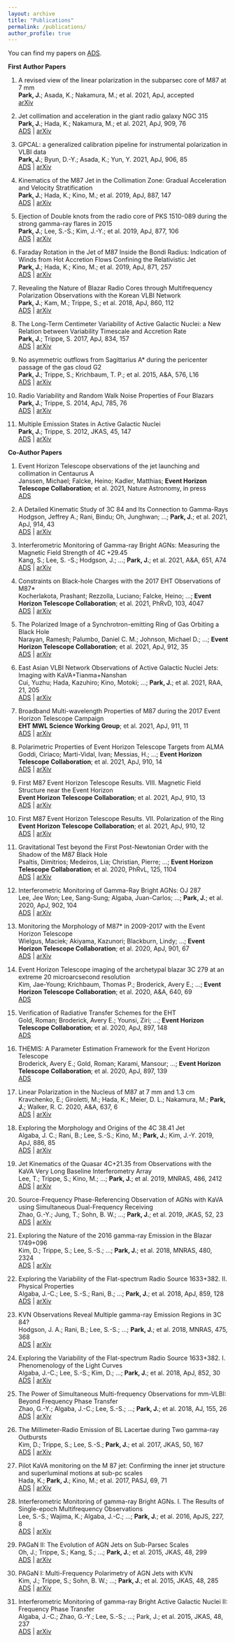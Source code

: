 ```yaml
---
layout: archive
title: "Publications"
permalink: /publications/
author_profile: true
---
```


You can find my papers on [ADS](https://ui.adsabs.harvard.edu/public-libraries/Ifwhke1sSZStMcVAe8B9gg).

**First Author Papers**

1. A revised view of the linear polarization in the subparsec core of M87 at 7 mm <br />
**Park, J.**; Asada, K.; Nakamura, M.; et al. 2021, ApJ, accepted <br />
[arXiv](https://arxiv.org/abs/2107.13243)

2. Jet collimation and acceleration in the giant radio galaxy NGC 315 <br />
**Park, J.**; Hada, K.; Nakamura, M.; et al. 2021, ApJ, 909, 76 <br />
[ADS](https://ui.adsabs.harvard.edu/abs/2021ApJ...909...76P/abstract) | [arXiv](https://arxiv.org/abs/2012.14154)

3. GPCAL: a generalized calibration pipeline for instrumental polarization in VLBI data <br />
**Park, J.**; Byun, D.-Y.; Asada, K.; Yun, Y. 2021, ApJ, 906, 85 <br />
[ADS](https://ui.adsabs.harvard.edu/abs/2021ApJ...906...85P/abstract) | [arXiv](https://arxiv.org/abs/2011.09713)

4. Kinematics of the M87 Jet in the Collimation Zone: Gradual Acceleration and Velocity Stratification <br />
**Park, J.**; Hada, K.; Kino, M.; et al. 2019, ApJ, 887, 147 <br />
[ADS](https://ui.adsabs.harvard.edu/abs/2019ApJ...887..147P/abstract) | [arXiv](https://arxiv.org/abs/1911.02279)

5. Ejection of Double knots from the radio core of PKS 1510-089 during the strong gamma-ray flares in 2015 <br />
**Park, J.**; Lee, S.-S.; Kim, J.-Y.; et al. 2019, ApJ, 877, 106 <br />
[ADS](https://ui.adsabs.harvard.edu/abs/2019ApJ...877..106P/abstract) | [arXiv](https://arxiv.org/abs/1904.11118)

6. Faraday Rotation in the Jet of M87 Inside the Bondi Radius: Indication of Winds from Hot Accretion Flows Confining the Relativistic Jet <br />
**Park, J.**; Hada, K.; Kino, M.; et al. 2019, ApJ, 871, 257 <br />
[ADS](https://ui.adsabs.harvard.edu/abs/2019ApJ...871..257P/abstract) | [arXiv](https://arxiv.org/abs/1812.08386)

7. Revealing the Nature of Blazar Radio Cores through Multifrequency Polarization Observations with the Korean VLBI Network <br />
**Park, J.**; Kam, M.; Trippe, S.; et al. 2018, ApJ, 860, 112 <br />
[ADS](https://ui.adsabs.harvard.edu/abs/2018ApJ...860..112P/abstract) | [arXiv](https://arxiv.org/abs/1805.04299)

8. The Long-Term Centimeter Variability of Active Galactic Nuclei: a New Relation between Variability Timescale and Accretion Rate <br />
**Park, J.**; Trippe, S. 2017, ApJ, 834, 157 <br />
[ADS](https://ui.adsabs.harvard.edu/abs/2017ApJ...834..157P/abstract) | [arXiv](https://arxiv.org/abs/1611.04729)

9. No asymmetric outflows from Sagittarius A* during the pericenter passage of the gas cloud G2 <br />
**Park, J.**; Trippe, S.; Krichbaum, T. P.; et al. 2015, A&A, 576, L16 <br />
[ADS](https://ui.adsabs.harvard.edu/abs/2015A%26A...576L..16P/abstract) | [arXiv](https://arxiv.org/abs/1503.08982)

10. Radio Variability and Random Walk Noise Properties of Four Blazars <br />
**Park, J.**; Trippe, S. 2014, ApJ, 785, 76 <br />
[ADS](https://ui.adsabs.harvard.edu/abs/2014ApJ...785...76P/abstract) | [arXiv](https://arxiv.org/abs/1402.6385)

11. Multiple Emission States in Active Galactic Nuclei <br />
**Park, J.**; Trippe, S. 2012, JKAS, 45, 147 <br />
[ADS](https://ui.adsabs.harvard.edu/abs/2012JKAS...45..147P/abstract) | [arXiv](https://arxiv.org/abs/1210.8248)



**Co-Author Papers**

1. Event Horizon Telescope observations of the jet launching and collimation in Centaurus A <br />
Janssen, Michael; Falcke, Heino; Kadler, Matthias; **Event Horizon Telescope Collaboration**; et al. 2021, Nature Astronomy, in press <br />
[ADS](https://ui.adsabs.harvard.edu/abs/2021NatAs.tmp..139J/abstract)

2. A Detailed Kinematic Study of 3C 84 and Its Connection to Gamma-Rays <br />
Hodgson, Jeffrey A.; Rani, Bindu; Oh, Junghwan; ...; **Park, J.**; et al. 2021, ApJ, 914, 43 <br />
[ADS](https://ui.adsabs.harvard.edu/abs/2021ApJ...914...43H/abstract) | [arXiv](https://arxiv.org/abs/2104.03081)

3. Interferometric Monitoring of Gamma-ray Bright AGNs: Measuring the Magnetic Field Strength of 4C +29.45 <br />
Kang, S.; Lee, S. -S.; Hodgson, J.; ...; **Park, J.**; et al. 2021, A&A, 651, A74 <br />
[ADS](https://ui.adsabs.harvard.edu/abs/2021arXiv210502454K/abstract) | [arXiv](https://arxiv.org/abs/2105.02454)

4. Constraints on Black-hole Charges with the 2017 EHT Observations of M87* <br />
Kocherlakota, Prashant; Rezzolla, Luciano; Falcke, Heino; ...; **Event Horizon Telescope Collaboration**; et al. 2021, PhRvD, 103, 4047 <br />
[ADS](https://ui.adsabs.harvard.edu/abs/2021PhRvD.103j4047K/abstract) | [arXiv](https://arxiv.org/abs/2105.09343)

5. The Polarized Image of a Synchrotron-emitting Ring of Gas Orbiting a Black Hole <br />
Narayan, Ramesh; Palumbo, Daniel C. M.; Johnson, Michael D.; ...; **Event Horizon Telescope Collaboration**; et al. 2021, ApJ, 912, 35 <br />
[ADS](https://ui.adsabs.harvard.edu/abs/2021ApJ...912...35N/abstract) | [arXiv](https://arxiv.org/abs/2105.01804)

6. East Asian VLBI Network Observations of Active Galactic Nuclei Jets: Imaging with KaVA+Tianma+Nanshan <br />
Cui, Yuzhu; Hada, Kazuhiro; Kino, Motoki; ...; **Park, J.**; et al. 2021, RAA, 21, 205 <br />
[ADS](http://www.raa-journal.org/raa/index.php/raa/article/view/4876) | [arXiv](https://arxiv.org/abs/2104.05525)

7. Broadband Multi-wavelength Properties of M87 during the 2017 Event Horizon Telescope Campaign <br />
**EHT MWL Science Working Group**; et al. 2021, ApJ, 911, 11 <br />
[ADS](https://ui.adsabs.harvard.edu/abs/2021ApJ...911L..11E/abstract) | [arXiv](https://arxiv.org/abs/2104.06855)

8. Polarimetric Properties of Event Horizon Telescope Targets from ALMA <br />
Goddi, Ciriaco; Marti-Vidal, Ivan; Messias, H.; ...; **Event Horizon Telescope Collaboration**; et al. 2021, ApJ, 910, 14 <br />
[ADS](https://ui.adsabs.harvard.edu/abs/2021ApJ...910L..14G/abstract) | [arXiv](https://arxiv.org/abs/2105.02272)

9. First M87 Event Horizon Telescope Results. VIII. Magnetic Field Structure near the Event Horizon <br />
**Event Horizon Telescope Collaboration**; et al. 2021, ApJ, 910, 13 <br />
[ADS](https://ui.adsabs.harvard.edu/abs/2021ApJ...910L..13E/abstract) | [arXiv](https://arxiv.org/abs/2105.01173)

10. First M87 Event Horizon Telescope Results. VII. Polarization of the Ring <br />
**Event Horizon Telescope Collaboration**; et al. 2021, ApJ, 910, 12 <br />
[ADS](https://ui.adsabs.harvard.edu/abs/2021ApJ...910L..12E/abstract) | [arXiv](https://arxiv.org/abs/2105.01169)

11. Gravitational Test beyond the First Post-Newtonian Order with the Shadow of the M87 Black Hole <br />
Psaltis, Dimitrios; Medeiros, Lia; Christian, Pierre; ...; **Event Horizon Telescope Collaboration**; et al. 2020, PhRvL, 125, 1104 <br />
[ADS](https://ui.adsabs.harvard.edu/abs/2020PhRvL.125n1104P/abstract) | [arXiv](https://arxiv.org/abs/2010.01055)

12. Interferometric Monitoring of Gamma-Ray Bright AGNs: OJ 287 <br />
Lee, Jee Won; Lee, Sang-Sung; Algaba, Juan-Carlos; ...; **Park, J.**; et al. 2020, ApJ, 902, 104 <br />
[ADS](https://ui.adsabs.harvard.edu/abs/2020ApJ...902..104L/abstract) | [arXiv](https://arxiv.org/abs/2009.02084)

13. Monitoring the Morphology of M87* in 2009-2017 with the Event Horizon Telescope <br />
Wielgus, Maciek; Akiyama, Kazunori; Blackburn, Lindy; ...; **Event Horizon Telescope Collaboration**; et al. 2020, ApJ, 901, 67  <br />
[ADS](https://ui.adsabs.harvard.edu/abs/2020ApJ...901...67W/abstract) | [arXiv](https://arxiv.org/abs/2009.11842)

14. Event Horizon Telescope imaging of the archetypal blazar 3C 279 at an extreme 20 microarcsecond resolution <br />
Kim, Jae-Young; Krichbaum, Thomas P.; Broderick, Avery E.; ...; **Event Horizon Telescope Collaboration**; et al. 2020, A&A, 640, 69 <br />
[ADS](https://ui.adsabs.harvard.edu/abs/2020A%26A...640A..69K/abstract) 

15. Verification of Radiative Transfer Schemes for the EHT <br />
Gold, Roman; Broderick, Avery E.; Younsi, Ziri; ...; **Event Horizon Telescope Collaboration**; et al. 2020, ApJ, 897, 148 <br />
[ADS](https://ui.adsabs.harvard.edu/abs/2020ApJ...897..148G/abstract)

16. THEMIS: A Parameter Estimation Framework for the Event Horizon Telescope <br />
Broderick, Avery E.; Gold, Roman; Karami, Mansour; ...; **Event Horizon Telescope Collaboration**; et al. 2020, ApJ, 897, 139 <br />
[ADS](https://ui.adsabs.harvard.edu/abs/2020ApJ...897..139B/abstract)

17. Linear Polarization in the Nucleus of M87 at 7 mm and 1.3 cm <br />
Kravchenko, E.; Giroletti, M.; Hada, K.; Meier, D. L.; Nakamura, M.; **Park, J.**; Walker, R. C. 2020, A&A, 637, 6 <br />
[ADS](https://ui.adsabs.harvard.edu/abs/2020A%26A...637L...6K/abstract) | [arXiv](https://arxiv.org/abs/2006.07059)

18. Exploring the Morphology and Origins of the 4C 38.41 Jet <br />
Algaba, J. C.; Rani, B.; Lee, S.-S.; Kino, M.; **Park, J.**; Kim, J.-Y. 2019, ApJ, 886, 85 <br />
[ADS](https://ui.adsabs.harvard.edu/abs/2019ApJ...886...85A/abstract) | [arXiv](https://arxiv.org/abs/1910.02661)

19. Jet Kinematics of the Quasar 4C+21.35 from Observations with the KaVA Very Long Baseline Interferometry Array <br />
Lee, T.; Trippe, S.; Kino, M.; ...; **Park, J.**; et al. 2019, MNRAS, 486, 2412 <br />
[ADS](https://ui.adsabs.harvard.edu/abs/2019MNRAS.486.2412L/abstract) | [arXiv](https://arxiv.org/abs/1904.02894)

20. Source-Frequency Phase-Referencing Observation of AGNs with KaVA using Simultaneous Dual-Frequency Receiving <br />
Zhao, G.-Y.; Jung, T.; Sohn, B. W.; ...; **Park, J.**; et al. 2019, JKAS, 52, 23 <br />
[ADS](https://ui.adsabs.harvard.edu/abs/2019JKAS...52...23Z/abstract) | [arXiv](https://arxiv.org/abs/1903.11796)

21. Exploring the Nature of the 2016 gamma-­ray Emission in the Blazar 1749+096 <br />
Kim, D.; Trippe, S.; Lee, S.-S.; ...; **Park, J.**; et al. 2018, MNRAS, 480, 2324 <br />
[ADS](https://ui.adsabs.harvard.edu/abs/2018MNRAS.480.2324K/abstract) | [arXiv](https://arxiv.org/abs/1807.07252)

22. Exploring the Variability of the Flat-spectrum Radio Source 1633+382. II. Physical Properties <br />
Algaba, J.-C.; Lee, S.-S.; Rani, B.; ...; **Park, J.**; et al. 2018, ApJ, 859, 128 <br />
[ADS](https://ui.adsabs.harvard.edu/abs/2018ApJ...859..128A/abstract) | [arXiv](https://arxiv.org/abs/1805.02849)

23. KVN Observations Reveal Multiple gamma-ray Emission Regions in 3C 84? <br />
Hodgson, J. A.; Rani, B.; Lee, S.-S.; ...; **Park, J.**; et al. 2018, MNRAS, 475, 368 <br />
[ADS](https://ui.adsabs.harvard.edu/abs/2018MNRAS.475..368H/abstract) | [arXiv](https://arxiv.org/abs/1802.02763)

24. Exploring the Variability of the Flat-spectrum Radio Source 1633+382. I. Phenomenology of the Light Curves <br />
Algaba, J.-C.; Lee, S.-S.; Kim, D.; ...; **Park, J.**; et al. 2018, ApJ, 852, 30 <br />
[ADS](https://ui.adsabs.harvard.edu/abs/2018ApJ...852...30A/abstract) | [arXiv](https://arxiv.org/abs/1711.10120)

25. The Power of Simultaneous Multi-frequency Observations for mm-VLBI: Beyond Frequency Phase Transfer <br />
Zhao, G.-Y.; Algaba, J.-C.; Lee, S.-S.; ...; **Park, J.**; et al. 2018, AJ, 155, 26 <br />
[ADS](https://ui.adsabs.harvard.edu/abs/2018AJ....155...26Z/abstract) | [arXiv](https://arxiv.org/abs/1712.06243)

26. The Millimeter-Radio Emission of BL Lacertae during Two gamma-ray Outbursts <br />
Kim, D.; Trippe, S.; Lee, S.-S.; **Park, J.**; et al. 2017, JKAS, 50, 167 <br />
[ADS](https://ui.adsabs.harvard.edu/abs/2017JKAS...50..167K/abstract) | [arXiv](https://arxiv.org/abs/1711.05952)

27. Pilot KaVA monitoring on the M 87 jet: Confirming the inner jet structure and superluminal motions at sub-pc scales  <br />
Hada, K.; **Park, J.**; Kino, M.; et al. 2017, PASJ, 69, 71 <br />
[ADS](https://ui.adsabs.harvard.edu/abs/2017PASJ...69...71H/abstract) | [arXiv](https://arxiv.org/abs/1706.02066)

28. Interferometric Monitoring of gamma-ray Bright AGNs. I. The Results of Single-epoch Multifrequency Observations <br />
Lee, S.-S.; Wajima, K.; Algaba, J.-C.; ...; **Park, J.**; et al. 2016, ApJS, 227, 8 <br />
[ADS](https://ui.adsabs.harvard.edu/abs/2016ApJS..227....8L/abstract) | [arXiv](https://arxiv.org/abs/1610.09121)

29. PAGaN II: The Evolution of AGN Jets on Sub-Parsec Scales <br />
Oh, J.; Trippe, S.; Kang, S.; ...; **Park, J.**; et al. 2015, JKAS, 48, 299 <br />
[ADS](https://ui.adsabs.harvard.edu/abs/2015JKAS...48..299O/abstract) | [arXiv](https://arxiv.org/abs/1510.08153)

30. PAGaN I: Multi-Frequency Polarimetry of AGN Jets with KVN <br />
Kim, J.; Trippe, S.; Sohn, B. W.; ...; **Park, J.**; et al. 2015, JKAS, 48, 285 <br />
[ADS](https://ui.adsabs.harvard.edu/abs/2015JKAS...48..285K/abstract) | [arXiv](https://arxiv.org/abs/1510.08150)

31. Interferometric Monitoring of gamma-ray Bright Active Galactic Nuclei II: Frequency Phase Transfer <br />
Algaba, J.-C.; Zhao, G.-Y.; Lee, S.-S.; ...; Park, J.; et al. 2015, JKAS, 48, 237 <br />
[ADS](https://ui.adsabs.harvard.edu/abs/2015JKAS...48..237A/abstract) | [arXiv](https://arxiv.org/abs/1510.05817)

